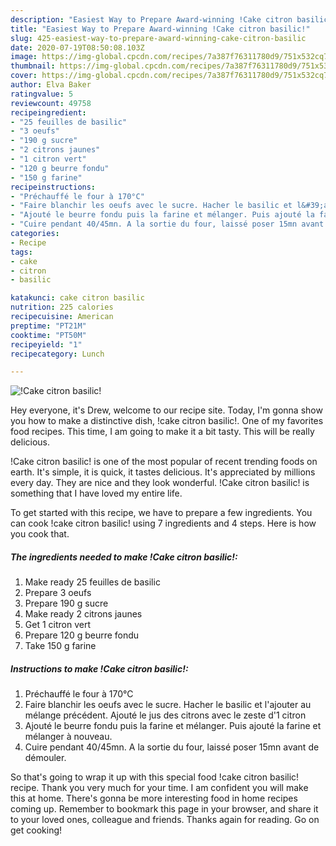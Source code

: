 ```yaml
---
description: "Easiest Way to Prepare Award-winning !Cake citron basilic!"
title: "Easiest Way to Prepare Award-winning !Cake citron basilic!"
slug: 425-easiest-way-to-prepare-award-winning-cake-citron-basilic
date: 2020-07-19T08:50:08.103Z
image: https://img-global.cpcdn.com/recipes/7a387f76311780d9/751x532cq70/cake-citron-basilic-photo-principale-de-la-recette.jpg
thumbnail: https://img-global.cpcdn.com/recipes/7a387f76311780d9/751x532cq70/cake-citron-basilic-photo-principale-de-la-recette.jpg
cover: https://img-global.cpcdn.com/recipes/7a387f76311780d9/751x532cq70/cake-citron-basilic-photo-principale-de-la-recette.jpg
author: Elva Baker
ratingvalue: 5
reviewcount: 49758
recipeingredient:
- "25 feuilles de basilic"
- "3 oeufs"
- "190 g sucre"
- "2 citrons jaunes"
- "1 citron vert"
- "120 g beurre fondu"
- "150 g farine"
recipeinstructions:
- "Préchauffé le four à 170°C"
- "Faire blanchir les oeufs avec le sucre. Hacher le basilic et l&#39;ajouter au mélange précédent. Ajouté le jus des citrons avec le zeste d&#39;1 citron"
- "Ajouté le beurre fondu puis la farine et mélanger. Puis ajouté la farine et mélanger à nouveau."
- "Cuire pendant 40/45mn. A la sortie du four, laissé poser 15mn avant de démouler."
categories:
- Recipe
tags:
- cake
- citron
- basilic

katakunci: cake citron basilic 
nutrition: 225 calories
recipecuisine: American
preptime: "PT21M"
cooktime: "PT50M"
recipeyield: "1"
recipecategory: Lunch

---
```



![!Cake citron basilic!](https://img-global.cpcdn.com/recipes/7a387f76311780d9/751x532cq70/cake-citron-basilic-photo-principale-de-la-recette.jpg)

Hey everyone, it's Drew, welcome to our recipe site. Today, I'm gonna show you how to make a distinctive dish, !cake citron basilic!. One of my favorites food recipes. This time, I am going to make it a bit tasty. This will be really delicious.



!Cake citron basilic! is one of the most popular of recent trending foods on earth. It's simple, it is quick, it tastes delicious. It's appreciated by millions every day. They are nice and they look wonderful. !Cake citron basilic! is something that I have loved my entire life.


To get started with this recipe, we have to prepare a few ingredients. You can cook !cake citron basilic! using 7 ingredients and 4 steps. Here is how you cook that.

<!--inarticleads1-->

##### The ingredients needed to make !Cake citron basilic!:

1. Make ready 25 feuilles de basilic
1. Prepare 3 oeufs
1. Prepare 190 g sucre
1. Make ready 2 citrons jaunes
1. Get 1 citron vert
1. Prepare 120 g beurre fondu
1. Take 150 g farine




<!--inarticleads2-->

##### Instructions to make !Cake citron basilic!:

1. Préchauffé le four à 170°C
1. Faire blanchir les oeufs avec le sucre. Hacher le basilic et l&#39;ajouter au mélange précédent. Ajouté le jus des citrons avec le zeste d&#39;1 citron
1. Ajouté le beurre fondu puis la farine et mélanger. Puis ajouté la farine et mélanger à nouveau.
1. Cuire pendant 40/45mn. A la sortie du four, laissé poser 15mn avant de démouler.




So that's going to wrap it up with this special food !cake citron basilic! recipe. Thank you very much for your time. I am confident you will make this at home. There's gonna be more interesting food in home recipes coming up. Remember to bookmark this page in your browser, and share it to your loved ones, colleague and friends. Thanks again for reading. Go on get cooking!
